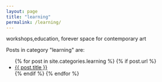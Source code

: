 ```yaml
---
layout: page
title: "learning"
permalink: /learning/
---
```


workshops,education,
forever space for contemporary art
<p>Posts in category "learning" are:</p>

<ul>
  {% for post in site.categories.learning %}
    {% if post.url %}
        <li><a href="{{ post.url }}">{{ post.title }}</a></li>
    {% endif %}
  {% endfor %}
</ul> 